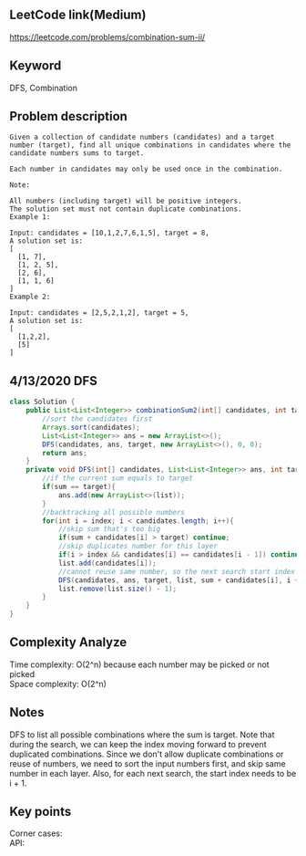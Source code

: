 ## LeetCode link(Medium)
https://leetcode.com/problems/combination-sum-ii/

## Keyword
DFS, Combination

## Problem description
```
Given a collection of candidate numbers (candidates) and a target number (target), find all unique combinations in candidates where the candidate numbers sums to target.

Each number in candidates may only be used once in the combination.

Note:

All numbers (including target) will be positive integers.
The solution set must not contain duplicate combinations.
Example 1:

Input: candidates = [10,1,2,7,6,1,5], target = 8,
A solution set is:
[
  [1, 7],
  [1, 2, 5],
  [2, 6],
  [1, 1, 6]
]
Example 2:

Input: candidates = [2,5,2,1,2], target = 5,
A solution set is:
[
  [1,2,2],
  [5]
]
```
## 4/13/2020 DFS

```java
class Solution {
    public List<List<Integer>> combinationSum2(int[] candidates, int target) {
        //sort the candidates first
        Arrays.sort(candidates);
        List<List<Integer>> ans = new ArrayList<>();
        DFS(candidates, ans, target, new ArrayList<>(), 0, 0);
        return ans;
    }
    private void DFS(int[] candidates, List<List<Integer>> ans, int target, List<Integer> list, int sum, int index){
        //if the current sum equals to target
        if(sum == target){
            ans.add(new ArrayList<>(list));
        }
        //backtracking all possible numbers
        for(int i = index; i < candidates.length; i++){
            //skip sum that's too big
            if(sum + candidates[i] > target) continue;
            //skip duplicates number for this layer
            if(i > index && candidates[i] == candidates[i - 1]) continue;
            list.add(candidates[i]);
            //cannot reuse same number, so the next search start index is i + 1
            DFS(candidates, ans, target, list, sum + candidates[i], i + 1);
            list.remove(list.size() - 1);
        }
    }
}
```

## Complexity Analyze
Time complexity: O(2^n) because each number may be picked or not picked\
Space complexity: O(2^n)

## Notes
DFS to list all possible combinations where the sum is target. Note that during the search, we can keep the index moving forward to prevent duplicated combinations. Since we don't allow duplicate combinations or reuse of numbers, we need to sort the input numbers first, and skip same number in each layer. Also, for each next search, the start index needs to be i + 1.

## Key points
Corner cases: \
API:

